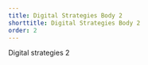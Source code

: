 ```yaml
---
title: Digital Strategies Body 2
shorttitle: Digital Strategies Body 2
order: 2
---
```

Digital strategies 2